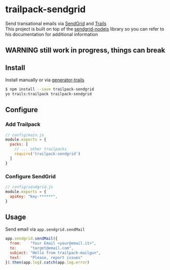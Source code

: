 # trailpack-sendgrid

Send transational emails via [SendGrid](https://www.sendgrid.com/) and [Trails](http://trailsjs.io)  
This project is built on top of the [sendgrid-nodejs](https://github.com/sendgrid/sendgrid-nodejs) library so you can refer to his documentation for additional information

## WARNING still work in progress, things can break

## Install
Install manually or via [generator-trails](https://github.com/trailsjs/generator-trails)
```sh
$ npm install --save trailpack-sendgrid
yo trails:trailpack trailpack-sendgrid
```

## Configure

### Add Trailpack
```js
// config/main.js
module.exports = {
  packs: [
    // ... other trailpacks
    require('trailpack-sendgrid')
  ]
}
```

### Configure SendGrid

```js
// config/sendgrid.js
module.exports = {
  apiKey: "key-******",
}
```

## Usage

Send email via `app.sendgrid.sendMail`

```js
app.sendgrid.sendMail({
  from:    "Your Email <your@email.it>",
  to:      "target@email.com",
  subject: "Hello from trailpack-mailgun",
  text:    "Please, report issues"
}).then(app.log).catch(app.log.error)
```
